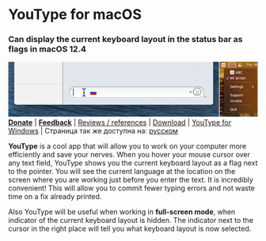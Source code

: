 # YouType for macOS
### Can display the current keyboard layout in the status bar as flags in macOS 12.4
![Screenshot1.png](Screenshot1.png)
[**Donate**](https://www.buymeacoffee.com/freefelt)  |  [**Feedback**](https://github.com/freefelt/YouType/issues/new)  |  [Reviews / references](reviews.md)  |  [Download](https://github.com/freefelt/YouType/raw/main/YouType.zip)  |  [YouType for Windows](Windows/README.md) |  Страница так же доступна на: [русском](README-rus.md)

**YouType** is a cool app that will allow you to work on your computer more efficiently and save your nerves. When you hover your mouse cursor over any text field, YouType shows you the current keyboard layout as a flag next to the pointer. You will see the current language at the location on the screen where you are working just before you enter the text. It is incredibly convenient! This will allow you to commit fewer typing errors and not waste time on a fix already printed.

Also YouType will be useful when working in **full-screen mode**, when indicator of the current keyboard layout is hidden. The indicator next to the cursor in the right place will tell you what keyboard layout is now selected.
